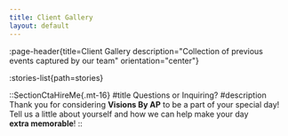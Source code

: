 ```yaml
---
title: Client Gallery
layout: default
---
```


:page-header{title=Client Gallery description="Collection of previous events captured by our team" orientation="center"}

:stories-list{path=stories}

::SectionCtaHireMe{.mt-16}
#title
Questions or Inquiring?
#description
Thank you for considering __Visions By AP__ to be a part of your special day! 
<br>
Tell us a little about yourself and how we can help make your day 
<br>
__extra memorable__!
::
